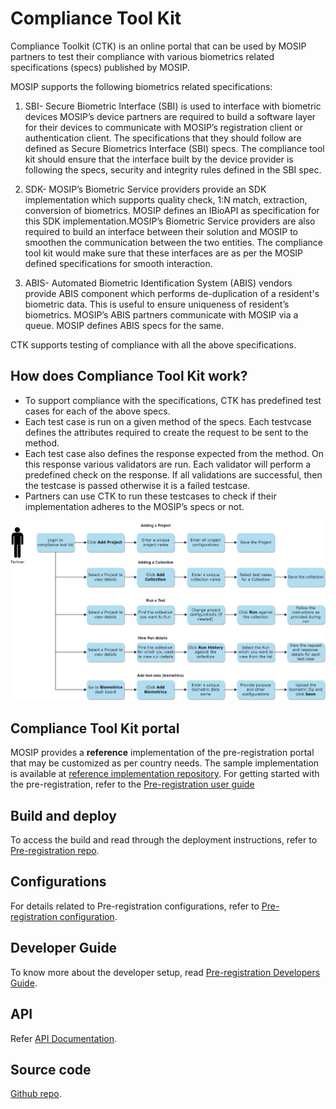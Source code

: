 # Compliance Tool Kit

Compliance Toolkit (CTK) is an online portal that can be used by MOSIP partners to test their compliance with various biometrics related specifications (specs) published by MOSIP. 

MOSIP supports the following biometrics related specifications:

1. SBI- Secure Biometric Interface (SBI) is used to interface with biometric devices
MOSIP’s device partners are required to build a software layer for their devices to communicate with MOSIP’s registration client or authentication client. The specifications that they should follow are defined as Secure Biometrics Interface (SBI) specs. The compliance tool kit should ensure that the interface built by the device provider is following the specs, security and integrity rules defined in the SBI spec.

2. SDK- MOSIP’s Biometric Service providers provide an SDK implementation which supports quality check, 1:N match, extraction, conversion of biometrics. MOSIP defines an IBioAPI as specification for this SDK implementation.MOSIP’s Biometric Service providers are also required to build an interface between their solution and MOSIP to smoothen the communication between the two entities. The compliance tool kit would make sure that these interfaces are as per the MOSIP defined specifications for smooth interaction.

3. ABIS- Automated Biometric Identification System (ABIS) vendors provide ABIS component which performs de-duplication of a resident's biometric data. This is useful to ensure uniqueness of resident’s biometrics. MOSIP’s ABIS partners communicate with MOSIP via a queue. MOSIP defines ABIS specs for the same. 

CTK supports testing of compliance with all the above specifications. 

## How does Compliance Tool Kit work?

* To support compliance with the specifications, CTK has predefined test cases for each of the above specs. 
* Each test case is run on a given method of the specs. Each testvcase defines the attributes required to create the request to be sent to the method.
* Each test case also defines the response expected from the method. On this response various validators are run. Each validator will perform a predefined check on the response. If all validations are successful, then the testcase is passed otherwise it is a failed testcase. 
* Partners can use CTK to run these testcases to check if their implementation adheres to the MOSIP’s specs or not. 

![Compliance Tool Kit process flow diagram](_images/compliance-toolkit-flow-diagram.png)

## Compliance Tool Kit portal

MOSIP provides a **reference** implementation of the pre-registration portal that may be customized as per country needs. The sample implementation is available at [reference implementation repository](https://github.com/mosip/mosip-ref-impl). For getting started with the pre-registration, refer to the [Pre-registration user guide](pre-registration-user-guide.md)

## Build and deploy

To access the build and read through the deployment instructions, refer to [Pre-registration repo](https://github.com/mosip/pre-registration/tree/release-1.2.0).

## Configurations

For details related to Pre-registration configurations, refer to [Pre-registration configuration](https://github.com/mosip/pre-registration/blob/release-1.2.0/docs/configuration.md).

## Developer Guide
To know more about the developer setup, read [Pre-registration Developers Guide](https://docs.mosip.io/1.2.0/modules/pre-registration/pre-registration-developer-setup).

## API

Refer [API Documentation](https://mosip.github.io/documentation/1.2.0/1.2.0.html).

## Source code

[Github repo](https://github.com/mosip/pre-registration/tree/release-1.2.0).

